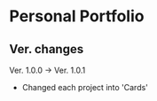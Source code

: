 # Personal Portfolio

## Ver. changes

Ver. 1.0.0 -> Ver. 1.0.1

- Changed each project into 'Cards'

